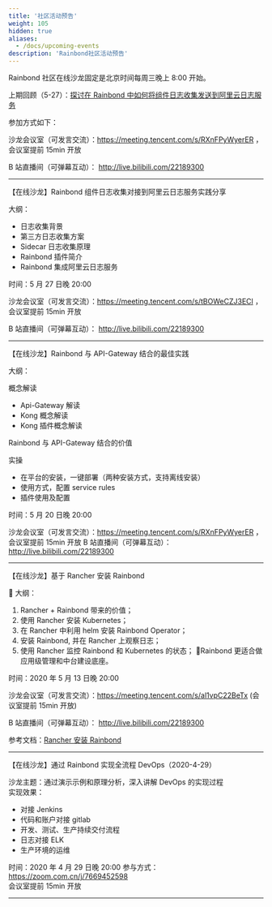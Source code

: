 ```yaml
---
title: '社区活动预告'
weight: 105
hidden: true
aliases:
  - /docs/upcoming-events
description: 'Rainbond社区活动预告'
---
```


Rainbond 社区在线沙龙固定是北京时间每周三晚上 8:00 开始。

上期回顾（5-27）：[探讨在 Rainbond 中如何将组件日志收集发送到阿里云日志服务](/docs/get-start/best-practices/collect_log/)

参加方式如下：

沙龙会议室（可发言交流）：https://meeting.tencent.com/s/RXnFPyWyerER ，会议室提前 15min 开放

B 站直播间（可弹幕互动）： http://live.bilibili.com/22189300

---

【在线沙龙】Rainbond 组件日志收集对接到阿里云日志服务实践分享

大纲：

- 日志收集背景
- 第三方日志收集方案
- Sidecar 日志收集原理
- Rainbond 插件简介
- Rainbond 集成阿里云日志服务

时间：5 月 27 日晚 20:00

沙龙会议室（可发言交流）：https://meeting.tencent.com/s/tBOWeCZJ3ECl ，会议室提前 15min 开放

B 站直播间（可弹幕互动）： http://live.bilibili.com/22189300

---

【在线沙龙】Rainbond 与 API-Gateway 结合的最佳实践

大纲：

概念解读

- Api-Gateway 解读
- Kong 概念解读
- Kong 插件概念解读

Rainbond 与 API-Gateway 结合的价值

实操

- 在平台的安装，一键部署（两种安装方式，支持离线安装）
- 使用方式，配置 service rules
- 插件使用及配置

时间：5 月 20 日晚 20:00

沙龙会议室（可发言交流）：https://meeting.tencent.com/s/RXnFPyWyerER ，会议室提前 15min 开放
B 站直播间（可弹幕互动）： http://live.bilibili.com/22189300

---

【在线沙龙】基于 Rancher 安装 Rainbond

📒 大纲：

1. Rancher + Rainbond 带来的价值；
2. 使用 Rancher 安装 Kubernetes；
3. 在 Rancher 中利用 helm 安装 Rainbond Operator；
4. 安装 Rainbond, 并在 Rancher 上观察日志；
5. 使用 Rancher 监控 Rainbond 和 Kubernetes 的状态；
   🤔Rainbond 更适合做应用级管理和中台建设底座。

时间：2020 年 5 月 13 日晚 20:00

沙龙会议室（可发言交流）：https://meeting.tencent.com/s/al1vpC22BeTx (会议室提前 15min 开放)

B 站直播间（可弹幕互动）： http://live.bilibili.com/22189300

参考文档：[Rancher 安装 Rainbond](/docs/user-operations/install/install-from-rancher/)

---

【在线沙龙】通过 Rainbond 实现全流程 DevOps（2020-4-29）

沙龙主题：通过演示示例和原理分析，深入讲解 DevOps 的实现过程  
实现效果：

- 对接 Jenkins
- 代码和账户对接 gitlab
- 开发、测试、生产持续交付流程
- 日志对接 ELK
- 生产环境的运维

时间：2020 年 4 月 29 日晚 20:00
参与方式：https://zoom.com.cn/j/7669452598  
会议室提前 15min 开放

---
